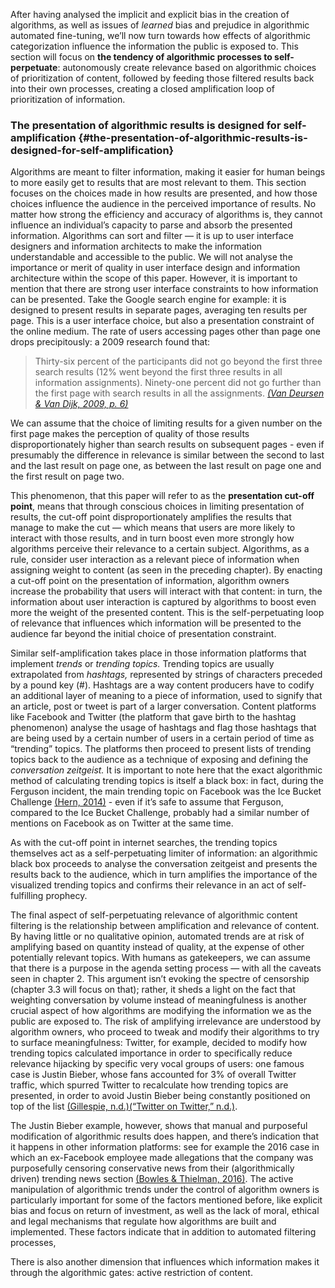 After having analysed the implicit and explicit bias in the creation of algorithms, as well as issues of _learned_ bias and prejudice in algorithmic automated fine-tuning, we’ll now turn towards how effects of algorithmic categorization influence the information the public is exposed to. This section will focus on **the tendency of algorithmic processes to self-perpetuate**: autonomously create relevance based on algorithmic choices of prioritization of content, followed by feeding those filtered results back into their own processes, creating a closed amplification loop of prioritization of information.

### The presentation of algorithmic results is designed for self-amplification {#the-presentation-of-algorithmic-results-is-designed-for-self-amplification}

Algorithms are meant to filter information, making it easier for human beings to more easily get to results that are most relevant to them. This section focuses on the choices made in how results are presented, and how those choices influence the audience in the perceived importance of results. No matter how strong the efficiency and accuracy of algorithms is, they cannot influence an individual’s capacity to parse and absorb the presented information. Algorithms can sort and filter — it is up to user interface designers and information architects to make the information understandable and accessible to the public. We will not analyse the importance or merit of quality in user interface design and information architecture within the scope of this paper. However, it is important to mention that there are strong user interface constraints to how information can be presented. Take the Google search engine for example: it is designed to present results in separate pages, averaging ten results per page. This is a user interface choice, but also a presentation constraint of the online medium. The rate of users accessing pages other than page one drops precipitously: a 2009 research found that:

> Thirty-six percent of the participants did not go beyond the first three search results \(12% went beyond the first three results in all information assignments\). Ninety-one percent did not go further than the first page with search results in all the assignments. [_\(Van Deursen & Van Dijk, 2009, p. 6\)_](https://paperpile.com/c/BG18Wg/Wbo2/?locator=6)

We can assume that the choice of limiting results for a given number on the first page makes the perception of quality of those results disproportionately higher than search results on subsequent pages - even if presumably the difference in relevance is similar between the second to last and the last result on page one, as between the last result on page one and the first result on page two.

This phenomenon, that this paper will refer to as the **presentation cut-off point**, means that through conscious choices in limiting presentation of results, the cut-off point disproportionately amplifies the results that manage to make the cut — which means that users are more likely to interact with those results, and in turn boost even more strongly how algorithms perceive their relevance to a certain subject. Algorithms, as a rule, consider user interaction as a relevant piece of information when assigning weight to content \(as seen in the preceding chapter\). By enacting a cut-off point on the presentation of information, algorithm owners increase the probability that users will interact with that content: in turn, the information about user interaction is captured by algorithms to boost even more the weight of the presented content. This is the self-perpetuating loop of relevance that influences which information will be presented to the audience far beyond the initial choice of presentation constraint.

Similar self-amplification takes place in those information platforms that implement _trends_ or _trending topics._ Trending topics are usually extrapolated from _hashtags,_ represented by strings of characters preceded by a pound key \(\#\). Hashtags are a way content producers have to codify an additional layer of meaning to a piece of information, used to signify that an article, post or tweet is part of a larger conversation. Content platforms like Facebook and Twitter \(the platform that gave birth to the hashtag phenomenon\) analyse the usage of hashtags and flag those hashtags that are being used by a certain number of users in a certain period of time as “trending” topics. The platforms then proceed to present lists of trending topics back to the audience as a technique of exposing and defining the _conversation zeitgeist._ It is important to note here that the exact algorithmic method of calculating trending topics is itself a black box: in fact, during the Ferguson incident, the main trending topic on Facebook was the Ice Bucket Challenge [\(Hern, 2014\)](https://paperpile.com/c/BG18Wg/76A7) - even if it’s safe to assume that Ferguson, compared to the Ice Bucket Challenge, probably had a similar number of mentions on Facebook as on Twitter at the same time.

As with the cut-off point in internet searches, the trending topics themselves act as a self-perpetuating limiter of information: an algorithmic black box proceeds to analyse the conversation zeitgeist and presents the results back to the audience, which in turn amplifies the importance of the visualized trending topics and confirms their relevance in an act of self-fulfilling prophecy.

The final aspect of self-perpetuating relevance of algorithmic content filtering is the relationship between amplification and relevance of content. By having little or no qualitative opinion, automated trends are at risk of amplifying based on quantity instead of quality, at the expense of other potentially relevant topics. With humans as gatekeepers, we can assume that there is a purpose in the agenda setting process — with all the caveats seen in chapter 2. This argument isn’t evoking the spectre of censorship \(chapter 3.3 will focus on that\); rather, it sheds a light on the fact that weighting conversation by volume instead of meaningfulness is another crucial aspect of how algorithms are modifying the information we as the public are exposed to. The risk of amplifying irrelevance are understood by algorithm owners, who proceed to tweak and modify their algorithms to try to surface meaningfulness: Twitter, for example, decided to modify how trending topics calculated importance in order to specifically reduce relevance hijacking by specific very vocal groups of users: one famous case is Justin Bieber, whose fans accounted for 3% of overall Twitter traffic, which spurred Twitter to recalculate how trending topics are presented, in order to avoid Justin Bieber being constantly positioned on top of the list [\(Gillespie, n.d.\)](https://paperpile.com/c/BG18Wg/QdRA)[\(“Twitter on Twitter,” n.d.\)](https://paperpile.com/c/BG18Wg/NTS0).

The Justin Bieber example, however, shows that manual and purposeful modification of algorithmic results does happen, and there’s indication that it happens in other information platforms: see for example the 2016 case in which an ex-Facebook employee made allegations that the company was purposefully censoring conservative news from their \(algorithmically driven\) trending news section [\(Bowles & Thielman, 2016\)](https://paperpile.com/c/BG18Wg/jI9l). The active manipulation of algorithmic trends under the control of algorithm owners is particularly important for some of the factors mentioned before, like explicit bias and focus on return of investment, as well as the lack of moral, ethical and legal mechanisms that regulate how algorithms are built and implemented. These factors indicate that in addition to automated filtering processes,

There is also another dimension that influences which information makes it through the algorithmic gates: active restriction of content.


